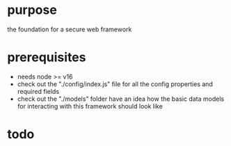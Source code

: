 # purpose

the foundation for a secure web framework

# prerequisites

- needs node >= v16
- check out the "./config/index.js" file for all the config properties and required fields
- check out the "./models" folder have an idea how the basic data models for interacting with this framework should look like 

# todo

